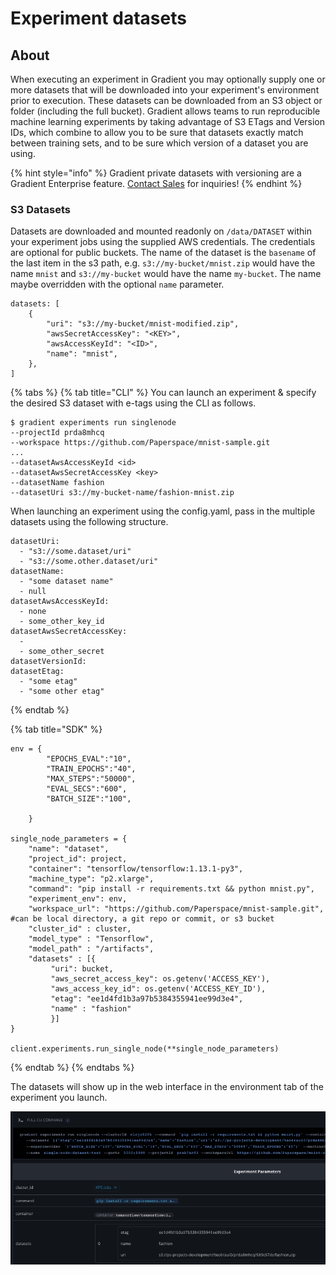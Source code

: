 # Experiment datasets

## About

When executing an experiment in Gradient you may optionally supply one or more datasets that will be downloaded into your experiment's environment prior to execution. These datasets can be downloaded from an S3 object or folder \(including the full bucket\). Gradient allows teams to run reproducible machine learning experiments by taking advantage of S3 ETags and Version IDs, which combine to allow you to be sure that datasets exactly match between training sets, and to be sure which version of a dataset you are using.

{% hint style="info" %}
Gradient private datasets with versioning are a Gradient Enterprise feature. [Contact Sales](https://info.paperspace.com/contact-sales) for inquiries!
{% endhint %}

### S3 Datasets

Datasets are downloaded and mounted readonly on `/data/DATASET` within your experiment jobs using the supplied AWS credentials. The credentials are optional for public buckets. The name of the dataset is the `basename` of the last item in the s3 path, e.g. `s3://my-bucket/mnist.zip` would have the name `mnist` and `s3://my-bucket` would have the name `my-bucket`. The name maybe overridden with the optional `name` parameter.

```text
datasets: [
    {
        "uri": "s3://my-bucket/mnist-modified.zip",
        "awsSecretAccessKey": "<KEY>",
        "awsAccessKeyId": "<ID>",
        "name": "mnist",
    },
]
```

{% tabs %}
{% tab title="CLI" %}
You can launch an experiment & specify the desired S3 dataset with e-tags using the CLI as follows.

```text
$ gradient experiments run singlenode 
--projectId prda8mhcq 
--workspace https://github.com/Paperspace/mnist-sample.git
... 
--datasetAwsAccessKeyId <id> 
--datasetAwsSecretAccessKey <key>
--datasetName fashion
--datasetUri s3://my-bucket-name/fashion-mnist.zip 

```

When launching an experiment using the config.yaml, pass in the multiple datasets using the following structure.

```text
datasetUri:
  - "s3://some.dataset/uri"
  - "s3://some.other.dataset/uri"
datasetName:
  - "some dataset name"
  - null
datasetAwsAccessKeyId:
  - none
  - some_other_key_id
datasetAwsSecretAccessKey:
  -
  - some_other_secret
datasetVersionId:
datasetEtag:
  - "some etag"
  - "some other etag"
```
{% endtab %}

{% tab title="SDK" %}
```
env = {
        "EPOCHS_EVAL":"10",
        "TRAIN_EPOCHS":"40",
        "MAX_STEPS":"50000",
        "EVAL_SECS":"600",
        "BATCH_SIZE":"100",
        
    }

single_node_parameters = { 
    "name": "dataset",
    "project_id": project,
    "container": "tensorflow/tensorflow:1.13.1-py3",
    "machine_type": "p2.xlarge",
    "command": "pip install -r requirements.txt && python mnist.py",
    "experiment_env": env,
    "workspace_url": "https://github.com/Paperspace/mnist-sample.git", #can be local directory, a git repo or commit, or s3 bucket
    "cluster_id" : cluster,
    "model_type" : "Tensorflow",
    "model_path" : "/artifacts",
    "datasets" : [{
         "uri": bucket,
         "aws_secret_access_key": os.getenv('ACCESS_KEY'),
         "aws_access_key_id": os.getenv('ACCESS_KEY_ID'),
         "etag": "ee1d4fd1b3a97b5384355941ee99d3e4",
         "name" : "fashion"
         }]
}

client.experiments.run_single_node(**single_node_parameters)
```
{% endtab %}
{% endtabs %}

The datasets will show up in the web interface in the environment tab of the experiment you launch.

![](../../.gitbook/assets/screen-shot-2020-01-15-at-11.37.06-pm.png)

